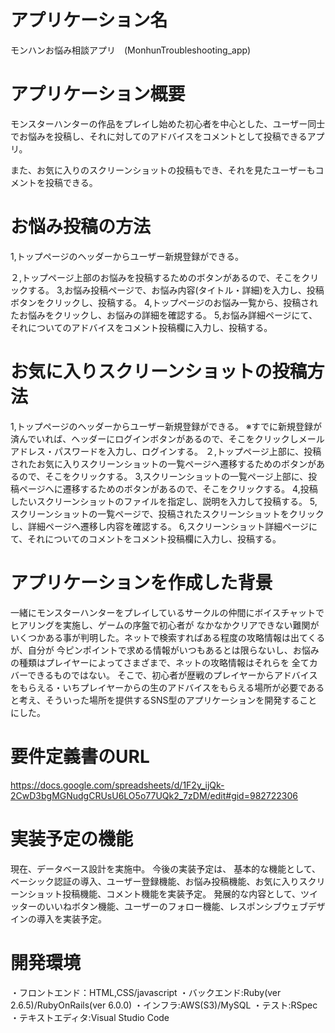 # アプリケーション名

モンハンお悩み相談アプリ　(MonhunTroubleshooting_app)

# アプリケーション概要

モンスターハンターの作品をプレイし始めた初心者を中心とした、ユーザー同士でお悩みを投稿し、それに対してのアドバイスをコメントとして投稿できるアプリ。

また、お気に入りのスクリーンショットの投稿もでき、それを見たユーザーもコメントを投稿できる。

# お悩み投稿の方法

1,トップページのヘッダーからユーザー新規登録ができる。

２,トップページ上部のお悩みを投稿するためのボタンがあるので、そこをクリックする。
3,お悩み投稿ページで、お悩み内容(タイトル・詳細)を入力し、投稿ボタンをクリックし、投稿する。
4,トップページのお悩み一覧から、投稿されたお悩みをクリックし、お悩みの詳細を確認する。
5,お悩み詳細ページにて、それについてのアドバイスをコメント投稿欄に入力し、投稿する。

# お気に入りスクリーンショットの投稿方法

1,トップページのヘッダーからユーザー新規登録ができる。
※すでに新規登録が済んでいれば、ヘッダーにログインボタンがあるので、そこをクリックしメールアドレス・パスワードを入力し、ログインする。
２,トップページ上部に、投稿されたお気に入りスクリーンショットの一覧ページへ遷移するためのボタンがあるので、そこをクリックする。
3,スクリーンショットの一覧ページ上部に、投稿ページへに遷移するためのボタンがあるので、そこをクリックする。
4,投稿したいスクリーンショットのファイルを指定し、説明を入力して投稿する。
5,スクリーンショットの一覧ページで、投稿されたスクリーンショットをクリックし、詳細ページへ遷移し内容を確認する。
6,スクリーンショット詳細ページにて、それについてのコメントをコメント投稿欄に入力し、投稿する。

# アプリケーションを作成した背景

一緒にモンスターハンターをプレイしているサークルの仲間にボイスチャットでヒアリングを実施し、ゲームの序盤で初心者が
なかなかクリアできない難関がいくつかある事が判明した。ネットで検索すればある程度の攻略情報は出てくるが、自分が
今ピンポイントで求める情報がいつもあるとは限らないし、お悩みの種類はプレイヤーによってさまざまで、ネットの攻略情報はそれらを
全てカバーできるものではない。
そこで、初心者が歴戦のプレイヤーからアドバイスをもらえる・いちプレイヤーからの生のアドバイスをもらえる場所が必要である
と考え、そういった場所を提供するSNS型のアプリケーションを開発することにした。

# 要件定義書のURL

https://docs.google.com/spreadsheets/d/1F2y_ijQk-2CwD3bgMGNudgCRUsU6LO5o77UQk2_7zDM/edit#gid=982722306

# 実装予定の機能

現在、データベース設計を実施中。
今後の実装予定は、
基本的な機能として、ベーシック認証の導入、ユーザー登録機能、お悩み投稿機能、お気に入りスクリーンショット投稿機能、コメント機能を実装予定。
発展的な内容として、ツイッターのいいねボタン機能、ユーザーのフォロー機能、レスポンシブウェブデザインの導入を実装予定。

# 開発環境

・フロントエンド：HTML,CSS/javascript
・バックエンド:Ruby(ver 2.6.5)/RubyOnRails(ver 6.0.0)
・インフラ:AWS(S3)/MySQL
・テスト:RSpec
・テキストエディタ:Visual Studio Code


